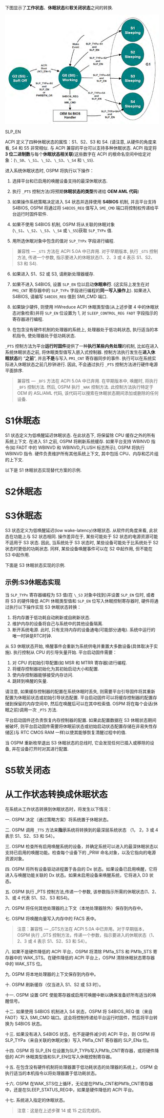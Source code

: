 
下图显示了**工作状态**、**休眠状态**和**软关闭状态**之间的转换.

![2023-05-08-19-00-55.png](./images/2023-05-08-19-00-55.png)

SLP_EN




ACPI 定义了四种休眠状态的属性：S1、S2、S3 和 S4. (请注意, 从硬件的角度来看, S4 和 S5 非常相似. 与 ACPI 兼容的平台可以支持多种休眠状态. ACPI 指定将 **3 位二进制数**与每个**休眠状态相关联**(这些数字在 ACPI 的根命名空间中给定对象：(`\_S0`、`\_S1`、`\_S2`、`\_S3`、`\_S4` 和 `\_S5`).

进入系统休眠状态时, OSPM 将执行以下操作：

1. 选择平台和已启用的唤醒设备支持的最深休眠状态.

2. 执行 `_PTS` 控制方法(将预期**休眠状态的类型**传递给 **OEM AML 代码**)

3. 如果操作系统策略决定进入 S4 状态并选择使用 **S4BIOS** 机制, 并且平台支持 S4BIOS, OSPM 将通过将 `S4BIOS_REQ` 值写入 `SMI_CMD` 端口将控制权传递给平台运行时固件软件.

4. 如果不使用 S4BIOS 机制, OSPM 将从关联的休眠对象 (`\_S1`、`\_S2`、`\_S3`、`\_S4` 或 `\_S5`)获取 `SLP_TYPx` 值.

5. 用所选休眠对象中包含的值对 `SLP_TYPx` 字段进行编程.

> 兼容性 — `_GTS` 方法在 ACPI 5.0A 中已弃用. 对于早期版本, 执行 `_GTS` 控制方法, 传递一个参数, 指示要进入的休眠状态(1、2、3 或 4 表示 S1、S2、S3 和 S4).

6. 如果进入 S1、S2 或 S3, 请刷新处理器缓存.

7. 如果不进入 S4BIOS, 设置 `SLP_EN` 位以启动**休眠串行**. (这实际上发生在对 `PM1_CNT` 寄存器中的 `SLP_TYPx` 字段进行编程的**同一写入操作上**). 如果进入 S4BIOS, 请编写 `S4BIOS_REQ` 值到 SMI_CMD 端口.

8. 如果缺少硬件, 则使用 HWreduce ACPI 休眠类型值(从上述步骤 4 中的休眠状态对象检索)并将 `SLP_EN` 位设置为 1, 对 `SLEEP_CONTROL_REG FADT` 字段指示的寄存器进行编程.

9. 在包含没有硬件机制的处理器的系统上, 处理器处于低功耗状态, 执行适当的本机指令, 使处理器处于低功耗状态.

`_PTS` 控制方法为平台**运行时固件**提供了一种**执行某些内务处理**的机制, 比如在进入系统休眠状态之前, 将休眠类型值写入嵌入式控制器. 控制方法执行发生在**进入休眠状态**的 “**之前**”, 并且**不是**与写入 `PM1_CNT` 寄存器同步的事件. 执行可以在系统实际进入休眠状态之前几秒钟进行. 因此, 不会通过执行 `_PTS` 控制方法进行硬件电源平面排序.

> 兼容性 — `_BFS` 方法在 ACPI 5.0A 中已弃用. 在早期版本中, 唤醒时, 将执行 `_BFS` 控制方法. 然后, OSPM 执行 `_WAK` 控制方法. 此控制方法执行特定于 OEM 的 ASL/AML 代码, 该代码可以搜索在休眠状态期间添加或删除的任何设备.

# S1休眠态

S1 状态定义为低唤醒延迟休眠状态. 在此状态下, 将保留除 CPU 缓存之外的所有系统上下文. 在进入 S1 之前, OSPM 将刷新系统缓存. 如果平台支持 WBINVD 指令(如 FADT 中的 WBINVD 和 WBINVD_FLUSH 标志所示), OSPM 将执行 WBINVD 指令. 硬件负责维护所有其他系统上下文, 其中包括 CPU、内存和芯片组的上下文.

以下是 S1 休眠状态实现替代方案的示例.

##


# S2休眠态


# S3休眠态

S3 状态定义为低唤醒延迟(low wake-latency)休眠状态. 从软件的角度来看, 此状态在功能上与 S2 状态相同. 操作差异在于, 某些可能处于 S2 状态的电源资源可能不适用于 S3 状态. 因此, 当系统处于 S3 状态时, 某些设备可能处于比系统处于 S2 状态时更低的功耗状态. 同样, 某些设备唤醒事件可以在 S2 中起作用, 但不能在 S3 中起作用.

下面是 S3 休眠状态实现的示例.

## 示例:S3休眠态实现

当 `SLP_TYPx` 寄存器编程为 S3 值(在 `\_S3` 对象中找到)并设置 `SLP_EN` 位时, 或者将 S3 的硬件降低 ACPI 休眠类型值和 `SLP_EN` 位写入休眠控制寄存器时, 硬件将通过执行以下操作实现 S3 休眠状态转换：

1. 将内存置于低功耗自动刷新或自刷新状态.
2. 维护内存的设备将自己与系统中的其他设备隔离.
3. 断开系统电源. 此时, 只有支持内存的设备通电(可能部分通电). 系统中运行的唯一时钟是RTC时钟.

从 S3 休眠状态开始, 唤醒事件会重新为系统供电并重置大多数设备(具体取决于实施). 执行控制从 CPU 的引导矢量开始. 平台启动固件需要：

1. 对 CPU 的初始引导配置(如 MSR 和 MTRR 寄存器)进行编程.
2. 将缓存控制器初始化为其初始启动大小和配置.
3. 使内存控制器能够接受内存访问.
4. 跳转到唤醒的矢量.

请注意, 如果缓存控制器的配置在系统休眠时丢失, 则需要平台引导固件将其重新配置为休眠前状态或初始引导状态配置. 平台启动固件可以将缓存控制器的配置存储到保留的内存空间中, 然后在唤醒后可以在其中检索值.  OSPM 将在每个会话(休眠之前)调用一次 `_PTS` 方法.

平台启动固件还负责恢复内存控制器的配置. 如果此配置数据在 S3 休眠状态期间被破坏, 则平台启动固件需要将休眠前状态或初始启动状态配置存储在非易失性存储区(与 RTC CMOS RAM 一样)以使其能够恢复清醒过程中的值.

当 OSPM 重新枚举退出 S3 休眠状态的总线时, 它会发现任何已插入或移除的设备, 并在设备打开时对其进行配置.



# S5软关闭态


# 从工作状态转换成休眠状态

在系统从工作状态转换到休眠状态时，将发生以下情况：

一. OSPM 决定（通过策略方案）将系统置于休眠状态。

二. OSPM 调用 `_TTS` 方法来**指示**系统将转换到的最深层系统状态 （1， 2，3 或 4 表示 S1、S2、S3 和 S4）。

三. OSPM 检查所有启用唤醒系统的设备，并确定系统可以进入的最深休眠状态以支持已启用的唤醒功能。检查每个设备下的 _PRW 命名对象，以及它指向的电源资源对象。

四. OSPM 将所有设备驱动进程置于各自的 Dx 状态。如果设备已启用唤醒，它将进入与唤醒功能关联的 Dx 状态。如果未启用设备来唤醒系统，它将进入 D3 状态。

五. OSPM 执行 _PTS 控制方法,传递一个参数, 该参数指示所需的休眠状态(1、2、3、或 4 代表 S1、S2、S3 和S4)。

六. OSPM 将任何其他处理器的上下文（本地处理器除外）保存到内存中。

七. OSPM 将唤醒向量写入内存中的 FACS 表中。

> 注意：兼容性 — _GTS方法在 ACPI 5.0A 中已弃用。对于早期版本，OSPM 执行 _GTS 控制方法，传递一个参数，指示要进入的休眠状态（1、2、3 或 4 表示 S1、S2、S3 和 S4）。

八. 如果不是硬件降低的 ACPI 平台，OSPM 将清除 PM1a_STS 和 PM1b_STS 寄存器中的 WAK_STS。在硬件降低的 ACPI 平台上，OSPM 清除休眠状态寄存器中的 WAK_STS 位。

九. OSPM 将本地处理器的上下文保存到内存中。

十. OSPM 刷新缓存（仅当进入 S1、S2 或 S3 时）。

十一. OSPM 设置 GPE 使能寄存器或启用可唤醒中断以确保准备好所有适当的唤醒信号。

十二. 如果使用 S4BIOS 机制进入 S4 状态，OSPM 将 S4BIOS_REQ 值（来自 FADT）写入 SMI_CMD 端口。这会将控制传递给平台运行时固件，然后将平台转换为 S4BIOS 状态。

十三. 如果没有进入 S4BIOS 状态，也不是硬件减少的 ACPI 平台，则 OSPM 将 SLP_TYPa（来自关联的休眠对象）写入 PM1a_CNT 寄存器的 SLP_ENa 位。

十四. OSPM 将 SLP_EN 位设置为SLP_TYPb写入PM1b_CNT寄存器，或将硬件降低的 ACPI 休眠类型值和SLP_EN位写入休眠控制寄存器。

十五. 在包含没有硬件机制将处理器置于低功耗状态的处理器的系统上，OSPM 会执行适当的本机指令以将处理器置于低功耗状态。

十六. OSPM 在WAK_STS位上循环，无论是在PM1a_CNT和PM1b_CNT寄存器中，还是在SLEEP_STATUS_REG中，如果是硬件降低的 ACPI 平台。

十七. 系统进入指定的休眠状态。

> 注意：这是在上述步骤 14 或 15 之后完成的。
